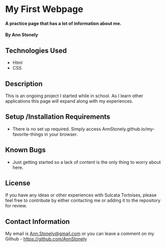 # My First Webpage

#### A practice page that has a lot of information about me. 

#### By **Ann Stonely**

## Technologies Used

* Html
* CSS

## Description

This is an ongoing project I started while in school. As I learn other applications this page will expand along with my experiences.

## Setup /Installation Requirements

* There is no set up required. Simply access AnnStonely.github.io/my-favorite-things in your browser. 

## Known Bugs

* Just getting started so a lack of content is the only thing to worry about here.

## License

If you have any ideas or other experiences with Sulcata Tortoises, please feel free to contribute by either contacting me or adding it to the repository for review.

## Contact Information

My email is Ann.Stonely@gmail.com or you can leave a comment on my Github - https://github.com/AnnStonely
